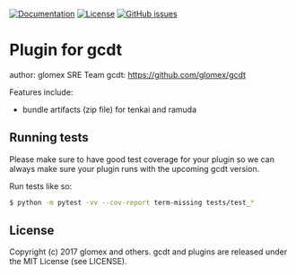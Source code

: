 [![Documentation](https://readthedocs.org/projects/beedo/badge/?version=latest)](http://gcdt.readthedocs.io/en/latest/)
[![License](http://img.shields.io/badge/license-MIT-yellowgreen.svg)](LICENSE) 
[![GitHub issues](https://img.shields.io/github/issues/glomex/glomex-cloud-deployment-tools.svg?maxAge=2592000)](https://github.com/glomex/glomex-cloud-deployment-tools/issues)

# Plugin for gcdt

author: glomex SRE Team
gcdt: https://github.com/glomex/gcdt

Features include:

* bundle artifacts (zip file) for tenkai and ramuda


## Running tests

Please make sure to have good test coverage for your plugin so we can always make sure your plugin runs with the upcoming gcdt version.

Run tests like so:

``` bash
$ python -m pytest -vv --cov-report term-missing tests/test_*
```


## License

Copyright (c) 2017 glomex and others.
gcdt and plugins are released under the MIT License (see LICENSE).
